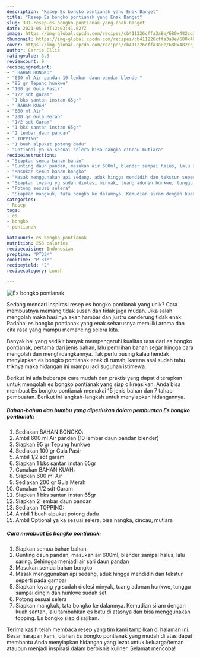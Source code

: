 ```yaml
---
description: "Resep Es bongko pontianak yang Enak Banget"
title: "Resep Es bongko pontianak yang Enak Banget"
slug: 331-resep-es-bongko-pontianak-yang-enak-banget
date: 2021-05-14T12:03:41.627Z
image: https://img-global.cpcdn.com/recipes/cb411226cffa3a8e/680x482cq70/es-bongko-pontianak-foto-resep-utama.jpg
thumbnail: https://img-global.cpcdn.com/recipes/cb411226cffa3a8e/680x482cq70/es-bongko-pontianak-foto-resep-utama.jpg
cover: https://img-global.cpcdn.com/recipes/cb411226cffa3a8e/680x482cq70/es-bongko-pontianak-foto-resep-utama.jpg
author: Carrie Ellis
ratingvalue: 3.3
reviewcount: 9
recipeingredient:
- " BAHAN BONGKO"
- "600 ml Air pandan 10 lembar daun pandan blender"
- "95 gr Tepung hunkwe"
- "100 gr Gula Pasir"
- "1/2 sdt garam"
- "1 bks santan instan 65gr"
- " BAHAN KUAH"
- "600 ml Air"
- "200 gr Gula Merah"
- "1/2 sdt Garam"
- "1 bks santan instan 65gr"
- "2 lembar daun pandan"
- " TOPPING"
- "1 buah alpukat potong dadu"
- "Optional ya ka sesuai selera bisa nangka cincau mutiara"
recipeinstructions:
- "Siapkan semua bahan bahan"
- "Gunting daun pandan, masukan air 600ml, blender sampai halus, lalu saring. Sehingga menjadi air sari daun pandan"
- "Masukan semua bahan bongko"
- "Masak menggunakan api sedang, aduk hingga mendidih dan tekstur seperti pada gambar"
- "Siapkan loyang yg sudah diolesi minyak, tuang adonan hunkwe, tunggu sampai dingin dan hunkwe sudah set"
- "Potong sesuai selera"
- "Siapkan mangkuk, tata bongko ke dalamnya. Kemudian siram dengan kuah santan, lalu tambahkan es batu di atasnya dan bisa menggunakan topping. Es bongko siap disajikan."
categories:
- Resep
tags:
- es
- bongko
- pontianak

katakunci: es bongko pontianak 
nutrition: 253 calories
recipecuisine: Indonesian
preptime: "PT33M"
cooktime: "PT31M"
recipeyield: "2"
recipecategory: Lunch

---
```



![Es bongko pontianak](https://img-global.cpcdn.com/recipes/cb411226cffa3a8e/680x482cq70/es-bongko-pontianak-foto-resep-utama.jpg)

Sedang mencari inspirasi resep es bongko pontianak yang unik? Cara membuatnya memang tidak susah dan tidak juga mudah. Jika salah mengolah maka hasilnya akan hambar dan justru cenderung tidak enak. Padahal es bongko pontianak yang enak seharusnya memiliki aroma dan cita rasa yang mampu memancing selera kita.



Banyak hal yang sedikit banyak mempengaruhi kualitas rasa dari es bongko pontianak, pertama dari jenis bahan, lalu pemilihan bahan segar hingga cara mengolah dan menghidangkannya. Tak perlu pusing kalau hendak menyiapkan es bongko pontianak enak di rumah, karena asal sudah tahu triknya maka hidangan ini mampu jadi suguhan istimewa.


Berikut ini ada beberapa cara mudah dan praktis yang dapat diterapkan untuk mengolah es bongko pontianak yang siap dikreasikan. Anda bisa membuat Es bongko pontianak memakai 15 jenis bahan dan 7 tahap pembuatan. Berikut ini langkah-langkah untuk menyiapkan hidangannya.

<!--inarticleads1-->

##### Bahan-bahan dan bumbu yang diperlukan dalam pembuatan Es bongko pontianak:

1. Sediakan  BAHAN BONGKO:
1. Ambil 600 ml Air pandan (10 lembar daun pandan blender)
1. Siapkan 95 gr Tepung hunkwe
1. Sediakan 100 gr Gula Pasir
1. Ambil 1/2 sdt garam
1. Siapkan 1 bks santan instan 65gr
1. Gunakan  BAHAN KUAH:
1. Siapkan 600 ml Air
1. Sediakan 200 gr Gula Merah
1. Gunakan 1/2 sdt Garam
1. Siapkan 1 bks santan instan 65gr
1. Siapkan 2 lembar daun pandan
1. Sediakan  TOPPING:
1. Ambil 1 buah alpukat potong dadu
1. Ambil Optional ya ka sesuai selera, bisa nangka, cincau, mutiara




<!--inarticleads2-->

##### Cara membuat Es bongko pontianak:

1. Siapkan semua bahan bahan
1. Gunting daun pandan, masukan air 600ml, blender sampai halus, lalu saring. Sehingga menjadi air sari daun pandan
1. Masukan semua bahan bongko
1. Masak menggunakan api sedang, aduk hingga mendidih dan tekstur seperti pada gambar
1. Siapkan loyang yg sudah diolesi minyak, tuang adonan hunkwe, tunggu sampai dingin dan hunkwe sudah set
1. Potong sesuai selera
1. Siapkan mangkuk, tata bongko ke dalamnya. Kemudian siram dengan kuah santan, lalu tambahkan es batu di atasnya dan bisa menggunakan topping. Es bongko siap disajikan.




Terima kasih telah membaca resep yang tim kami tampilkan di halaman ini. Besar harapan kami, olahan Es bongko pontianak yang mudah di atas dapat membantu Anda menyiapkan hidangan yang lezat untuk keluarga/teman ataupun menjadi inspirasi dalam berbisnis kuliner. Selamat mencoba!
